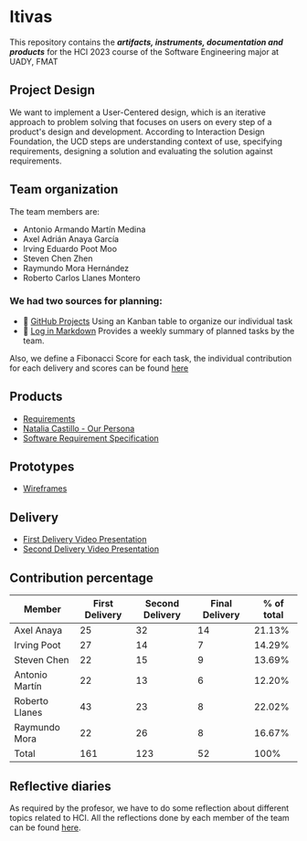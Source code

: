 # Itivas

This repository contains the **_artifacts, instruments, documentation and products_** for the HCI 2023 course of the Software Engineering major at UADY, FMAT

## Project Design

We want to implement a User-Centered design, which is an iterative approach to problem solving that focuses on users on every step of a product's design and development. According to Interaction Design Foundation, the UCD steps are understanding context of use, specifying requirements, designing a solution and evaluating the solution against requirements.

## Team organization

The team members are:

- Antonio Armando Martín Medina
- Axel Adrián Anaya García
- Irving Eduardo Poot Moo
- Steven Chen Zhen
- Raymundo Mora Hernández
- Roberto Carlos Llanes Montero

### We had two sources for planning:

- 📅 [GitHub Projects](https://github.com/users/MaddozS/projects/1/views/5) Using an Kanban table to organize our individual task
- 📅 [Log in Markdown](Planning/Planning.md) Provides a weekly summary of planned tasks by the team.

Also, we define a Fibonacci Score for each task, the individual contribution for each delivery and scores can be found [here](Planning/Metrics.md)

## Products

- [Requirements](Artifacts/Requirements.md)
- [Natalia Castillo - Our Persona](Artifacts/Persona%20Profile.pdf)
- [Software Requirement Specification](https://docs.google.com/document/d/1ixKyyl27_yUNarjqch0HmAOMek8bJX1Y/edit?usp=sharing&ouid=112688572299281125157&rtpof=true&sd=true)

## Prototypes

- [Wireframes](https://www.figma.com/file/27uvw2CDjEvAWJhQnQGpM4/Itivas?node-id=101%3A227&t=0LNd3COhUHOeVRqO-1)

## Delivery

- [First Delivery Video Presentation](https://www.youtube.com/watch?v=l_xnPBCGPp4)
- [Second Delivery Video Presentation](https://youtu.be/mgKs_KRnbRo)

## Contribution percentage

| Member         | First Delivery | Second Delivery | Final Delivery | % of total |
| -------------- | -------------- | --------------- | -------------- | ---------- |
| Axel Anaya     | 25             | 32              | 14             | 21.13%     |
| Irving Poot    | 27             | 14              | 7              | 14.29%     |
| Steven Chen    | 22             | 15              | 9              | 13.69%     |
| Antonio Martín | 22             | 13              | 6              | 12.20%     |
| Roberto Llanes | 43             | 23              | 8              | 22.02%     |
| Raymundo Mora  | 22             | 26              | 8              | 16.67%     |
| Total          | 161            | 123             | 52             | 100%       |

## Reflective diaries

As required by the profesor, we have to do some reflection about different topics related to HCI. All the reflections done by each member of the team can be found [here](https://github.com/MaddozS/hci-fmat/tree/main/Reflections/).
